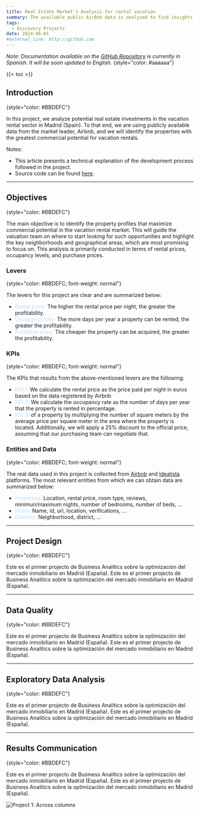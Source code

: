 ```yaml
---
title: Real Estate Market's Analysis for rental vacation
summary: The available public AirBnb data is analysed to find insights that can help to understand the characteristics of the vacation rental market in Madrid (Spain) and guide the team’s research work in terms of rental prices, occupancy levels and purchase prices.
tags: 
  - Discovery Projects
date: 2024-06-01
#external_link: http://github.com
---
```


*Note: Documentation available on the [GitHub Repository](https://github.com/pabloelt/real-estate-market-analysis-rental-vacation) is currently in Spanish. It will be soon updated to English.*
{style="color: #aaaaaa"}

{{< toc >}}

## Introduction
{style="color: #BBDEFC"}

In this project, we analyze potential real estate investments in the vacation rental sector in Madrid (Spain). To that end, we are using publicly available data from the market leader, Airbnb, and we will identify the properties with the greatest commercial potential for vacation rentals.

Notes:

* This article presents a technical explanation of the development process followed in the project.
* Source code can be found [here](https://github.com/pabloelt/real-estate-market-analysis-rental-vacation).

---

## Objectives
{style="color: #BBDEFC"}

The main objective is to identify the property profiles that maximize commercial potential in the vacation rental market. This will guide the valuation team on where to start looking for such opportunities and highlight the key neighborhoods and geographical areas, which are most promising to focus on. This analysis is primarily conducted in terms of rental prices, occupancy levels, and purchase prices.

### Levers
{style="color: #BBDEFC; font-weight: normal"}

The levers for this project are clear and are summarized below:

* <text style='color: #BBDEFC; font-weight: normal;'>Rental price:</text> The higher the rental price per night, the greater the profitability.
* <text style='color: #BBDEFC; font-weight: normal;'>Occupancy rate:</text> The more days per year a property can be rented, the greater the profitability.
* <text style='color: #BBDEFC; font-weight: normal;'>Purchase price:</text> The cheaper the property can be acquired, the greater the profitability.

### KPIs
{style="color: #BBDEFC; font-weight: normal"}

The KPIs that results from the above-mentioned levers are the following:

* <text style='color: #BBDEFC; font-weight: normal;'>KPI 1:</text> We calculate the rental price as the price paid per night in euros based on the data registered by Airbnb
* <text style='color: #BBDEFC; font-weight: normal;'>KPI 2:</text> We calculate the occupancy rate as the number of days per year that the property is rented in percentage.
* <text style='color: #BBDEFC; font-weight: normal;'>KPI 3:</text> of a property by multiplying the number of square meters by the average price per square meter in the area where the property is located. Additionally, we will apply a 25% discount to the official price, assuming that our purchasing team can negotiate that.

### Entities and Data
{style="color: #BBDEFC; font-weight: normal"}

The real data used in this project is collected from [Airbnb](https://insideairbnb.com/get-the-data/) and [Idealista](https://www.idealista.com/sala-de-prensa/informes-precio-vivienda/) platforms. The most relevant entities from which we can obtain data are summarized below:

* <text style='color: #BBDEFC; font-weight: normal;'>Properties:</text> Location, rental price, room type, reviews, minimun/maximum nights, number of bedrooms, number of beds, …
* <text style='color: #BBDEFC; font-weight: normal;'>Hosts:</text> Name, id, url, location, verifications, …
* <text style='color: #BBDEFC; font-weight: normal;'>Districts:</text> Neighborhood, district, …

---

## Project Design
{style="color: #BBDEFC"}

Este es el primer projecto de Business Analitics sobre la optimización del mercado inmobiliario en Madrid (España).
Este es el primer projecto de Business Analitics sobre la optimización del mercado inmobiliario en Madrid (España).

---

## Data Quality
{style="color: #BBDEFC"}

Este es el primer projecto de Business Analitics sobre la optimización del mercado inmobiliario en Madrid (España).
Este es el primer projecto de Business Analitics sobre la optimización del mercado inmobiliario en Madrid (España).

---

## Exploratory Data Analysis
{style="color: #BBDEFC"}

Este es el primer projecto de Business Analitics sobre la optimización del mercado inmobiliario en Madrid (España).
Este es el primer projecto de Business Analitics sobre la optimización del mercado inmobiliario en Madrid (España).

---

## Results Communication
{style="color: #BBDEFC"}

Este es el primer projecto de Business Analitics sobre la optimización del mercado inmobiliario en Madrid (España).
Este es el primer projecto de Business Analitics sobre la optimización del mercado inmobiliario en Madrid (España).



![Project 1: Across columns](/project1/avatar.jpg)